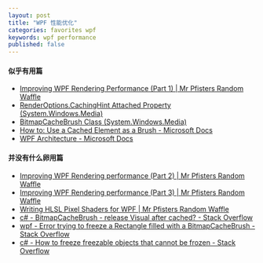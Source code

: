 ```yaml
---
layout: post
title: "WPF 性能优化"
categories: favorites wpf
keywords: wpf performance
published: false
---
```


#### 似乎有用篇
- [Improving WPF Rendering Performance (Part 1) | Mr Pfisters Random Waffle](http://mrpfister.com/journal/improving-wpf-rendering-performance/)
- [RenderOptions.CachingHint Attached Property (System.Windows.Media)](https://msdn.microsoft.com/en-us/library/system.windows.media.renderoptions.cachinghint(v=vs.110).aspx)
- [BitmapCacheBrush Class (System.Windows.Media)](https://msdn.microsoft.com/en-us/library/system.windows.media.bitmapcachebrush(v=vs.110).aspx)
- [How to: Use a Cached Element as a Brush - Microsoft Docs](https://docs.microsoft.com/en-us/dotnet/framework/wpf/graphics-multimedia/how-to-use-a-cached-element-as-a-brush?wt.mc_id=MVP)
- [WPF Architecture - Microsoft Docs](https://docs.microsoft.com/en-us/dotnet/framework/wpf/advanced/wpf-architecture?wt.mc_id=MVP)

#### 并没有什么卵用篇
- [Improving WPF Rendering performance (Part 2) | Mr Pfisters Random Waffle](http://mrpfister.com/journal/wpf-rendering-performance/)
- [Improving WPF Rendering performance (Part 3) | Mr Pfisters Random Waffle](http://mrpfister.com/programming/increasing-wpf-rendering-performance-2/)
- [Writing HLSL Pixel Shaders for WPF | Mr Pfisters Random Waffle](http://mrpfister.com/journal/writing-hlsl-pixel-shaders-for-wpf/)
- [c# - BitmapCacheBrush - release Visual after cached? - Stack Overflow](https://stackoverflow.com/questions/13684744/bitmapcachebrush-release-visual-after-cached)
- [wpf - Error trying to freeze a Rectangle filled with a BitmapCacheBrush - Stack Overflow](https://stackoverflow.com/questions/7659940/error-trying-to-freeze-a-rectangle-filled-with-a-bitmapcachebrush)
- [c# - How to freeze freezable objects that cannot be frozen - Stack Overflow](https://stackoverflow.com/questions/36599454/how-to-freeze-freezable-objects-that-cannot-be-frozen)
